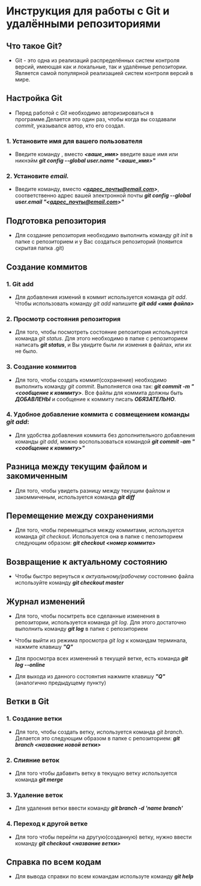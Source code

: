 # Инструкция для работы с Git и удалёнными репозиториями

## Что такое Git?

* Git - это одна из реализаций распределённых систем контроля версий, имеющая как и локальные, так и удалённые репозитории. Является самой популярной реализацией систем контроля версий в мире.
## Настройка Git

* Перед работой с *Git* необходимо авторизироваться в программе.Делается это один раз, чтобы когда вы создавали *commit*, указывался автор, кто его создал.

### 1. Установите имя для вашего пользователя
* Введите команду , вместо ***<ваше_имя>*** введите ваше имя или никнэйм ***git config --global user.name "<ваше_имя>"***

### 2. Установите *email.* 
* Введите команду, вместо ***<адрес_почты@email.com>***, соответственно адрес вашей электронной почты ***git config --global user.email "<адрес_почты@email.com>"***

## Подготовка репозитория
* Для создание репозитория необходимо выполнить команду *git init*  в папке с репозиторием и у Вас создаться репозиторий (появится скрытая папка .git)

## Создание коммитов

### 1. Git add
* Для добавления измений в коммит используется команда *git add*. Чтобы использовать команду *git add* напишите ***git add <имя файла>***

### 2. Просмотр состояния репозитория

* Для того, чтобы посмотреть состояние репозитория используется команда *git status*. Для этого необходимо в папке с репозиторием написать ***git status***, и Вы увидите были ли измения в файлах, или их не было.

### 3. Создание коммитов

* Для того, чтобы создать коммит(сохранение) необходимо выполнить команду *git commit*. Выполняется она так: ***git commit -m "<сообщение к коммиту>***. Все файлы для коммита должны быть ***ДОБАВЛЕНЫ*** и сообщение к коммиту писать ***ОБЯЗАТЕЛЬНО***.

### 4. Удобное добавление коммита с совмещением команды *git add*:

* Для удобства добавления коммита без дополнительного добавления команды *git add*, можно воспользоваться командой ***git commit -am "<сообщение к коммиту>"***

## Разница между текущим файлом и закомиченным

* Для того, чтобы увидеть разницу между текущим файлом и закоммиченым, используется команда ***git diff***

## Перемещение между сохранениями

* Для того, чтобы перемещаться между коммитами, используется команда *git checkout*. Используется она в папке с пепозиторием следующим образом: ***git checkout <номер коммита>***

## Возвращение к актуальному состоянию

* Чтобы быстро вернуться к *актуальному/рабочему* состоянию файла используйте команду ***git checkout master***

## Журнал изменений

* Для того, чтобы посмтреть все сделанные изменения в репозитории, используется команда *git log*. Для этого достаточно выполнить команду ***git log*** в папке с репозиторием

* Чтобы выйти из режима просмотра *git log* к командам терминала, нажмите клавишу ***"Q"***

* Для просмотра всех изменений в текущей ветке, есть команда ***git log --online***

* Для выхода из данного состоянтия нажмите клавишу ***"Q"*** (аналогично предыдущему пункту)

## Ветки в Git

### 1. Создание ветки

* Для того, чтобы создать ветку, используется команда *git branch*. Делается это следующим образом в папке с репозиторием: ***git branch <название новой ветки>***

### 2. Слияние веток

* Для того чтобы дабавить ветку в текущую ветку используется команда ***git merge <name branch>***

### 3. Удаление веток
* Для удаления ветки ввести команду ***git branch -d 'name branch'***

### 4. Переход к другой ветке

* Для того чтобы перейти на другую(созданную) ветку, нужно ввести команду ***git checkout <название ветки>***

## Справка по всем кодам

* Для вывода справки по всем командам используте команду ***git help***
